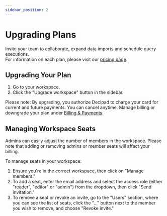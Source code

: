 ```yaml
---
sidebar_position: 2
---
```


# Upgrading Plans

Invite your team to collaborate, expand data imports and schedule query executions. <br />
For information on each plan, please visit our [pricing page](https://www.decipad.com/pricing).

## Upgrading Your Plan

1. Go to your workspace.
2. Click the "Upgrade workspace" button in the sidebar.

Please note: By upgrading, you authorize Decipad to charge your card for current and future payments. You can cancel anytime. Manage billing or downgrade your plan under [Billing & Payments](/account/billing).

## Managing Workspace Seats

Admins can easily adjust the number of members in the workspace. Please note that adding or removing admins or member seats will affect your billing.

To manage seats in your workspace:

1. Ensure you're in the correct workspace, then click on "Manage members."
2. To add a seat, enter the email address and select the access role (either "reader", "editor" or "admin") from the dropdown, then click "Send invitation."
3. To remove a seat or revoke an invite, go to the "Users" section, where you can see the list of seats, click the "..." button next to the member you wish to remove, and choose "Revoke invite."
